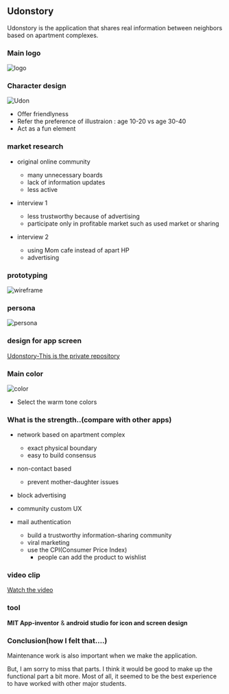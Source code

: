 ## Udonstory

Udonstory is the application that shares real information between neighbors based on apartment complexes.


### Main logo

![logo](/image/photo_11.JPG)

### Character design
![Udon](/image/photo_8.JPG)

- Offer friendlyness
- Refer the preference of illustraion : age 10-20 vs age 30-40
- Act as a fun element

### market research

* original online community
  * many unnecessary boards
  * lack of information updates
  * less active

* interview 1
  * less trustworthy because of advertising
  * participate only in profitable market such as used market or sharing

* interview 2
  * using Mom cafe instead of apart HP
  * advertising
  
### prototyping

![wireframe](/image/photo_6.JPG)
  
### persona

![persona](/image/photo_0.PNG)

### design for app screen

[Udonstory-This is the private repository](https://github.com/udonstory)

### Main color
![color](/image/color.png)

- Select the warm tone colors

### What is the strength..(compare with other apps)

- network based on apartment complex
  - exact physical boundary
  - easy to build consensus
  
- non-contact based
  - prevent mother-daughter issues

- block advertising

- community custom UX

- mail authentication
  - build a trustworthy information-sharing community
  - viral marketing
  - use the CPI(Consumer Price Index)
    - people can add the product to wishlist
    
### video clip
[Watch the video](https://www.youtube.com/watch?v=f02bA4Q4HMM)
    
### tool

**MIT App-inventor** & **android studio for icon and screen design** 


### Conclusion(how I felt that....)
Maintenance work is also important when we make the application. 

But, I am sorry to miss that parts.
I think it would be good to make up the functional part a bit more.
Most of all, it seemed to be the best experience to have worked with other major students.
